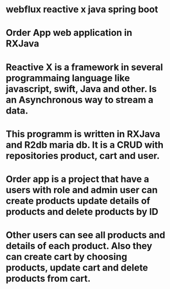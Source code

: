 # webflux reactive x java spring boot
# Order App web application in RXJava 
# Reactive X is a framework in several programmaing language like javascript, swift, Java and other. Is an Asynchronous way to stream a data. 
# This programm is written in RXJava and R2db maria db. It is a CRUD with repositories product, cart and user.
# Order app is a project that have a users with role and admin user can create products update details of products and delete products by ID 
# Other users can see all products and details of each product. Also they can create cart by choosing products, update cart and delete products from cart.
